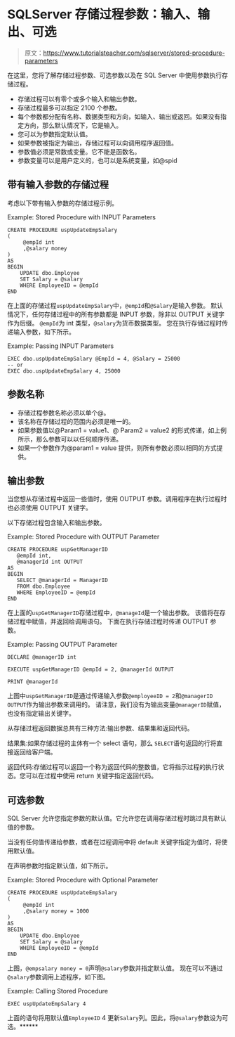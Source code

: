 # SQLServer 存储过程参数：输入、输出、可选

> 原文：<https://www.tutorialsteacher.com/sqlserver/stored-procedure-parameters>

在这里，您将了解存储过程参数、可选参数以及在 SQL Server 中使用参数执行存储过程。

*   存储过程可以有零个或多个输入和输出参数。
*   存储过程最多可以指定 2100 个参数。
*   每个参数都分配有名称、数据类型和方向，如输入、输出或返回。如果没有指定方向，那么默认情况下，它是输入。
*   您可以为参数指定默认值。
*   如果参数被指定为输出，存储过程可以向调用程序返回值。
*   参数值必须是常数或变量。它不能是函数名。
*   参数变量可以是用户定义的，也可以是系统变量，如@spid

## 带有输入参数的存储过程

考虑以下带有输入参数的存储过程示例。

Example: Stored Procedure with INPUT Parameters 

```
CREATE PROCEDURE uspUpdateEmpSalary
(
     @empId int
     ,@salary money
)
AS
BEGIN
    UPDATE dbo.Employee
    SET Salary = @salary
    WHERE EmployeeID = @empId
END 
```

在上面的存储过程`uspUpdateEmpSalary`中，`@empId`和`@Salary`是输入参数。 默认情况下，任何存储过程中的所有参数都是 INPUT 参数，除非以 OUTPUT 关键字作为后缀。 `@empId`为 int 类型，`@salary`为货币数据类型。 您在执行存储过程时传递输入参数，如下所示。

Example: Passing INPUT Parameters 

```
EXEC dbo.uspUpdateEmpSalary @EmpId = 4, @Salary = 25000
-- or
EXEC dbo.uspUpdateEmpSalary 4, 25000 
```

## 参数名称

*   存储过程参数名称必须以单个@。
*   该名称在存储过程的范围内必须是唯一的。
*   如果参数值以@Param1 = value1、@ Param2 = value2 的形式传递，如上例所示，那么参数可以以任何顺序传递。
*   如果一个参数作为@param1 = value 提供，则所有参数必须以相同的方式提供。

## 输出参数

当您想从存储过程中返回一些值时，使用 OUTPUT 参数。调用程序在执行过程时也必须使用 OUTPUT 关键字。

以下存储过程包含输入和输出参数。

Example: Stored Procedure with OUTPUT Parameter 

```
CREATE PROCEDURE uspGetManagerID  
   @empId int,  
   @managerId int OUTPUT  
AS  
BEGIN  
   SELECT @managerId = ManagerID
   FROM dbo.Employee
   WHERE EmployeeID = @empId  
END 
```

在上面的`uspGetManagerID`存储过程中，`@manageId`是一个输出参数。 该值将在存储过程中赋值，并返回给调用语句。 下面在执行存储过程时传递 OUTPUT 参数。

Example: Passing OUTPUT Parameter 

```
DECLARE @managerID int

EXECUTE uspGetManagerID @empId = 2, @managerId OUTPUT

PRINT @managerId 
```

上图中`uspGetManagerID`是通过传递输入参数`@employeeID = 2`和`@managerID OUTPUT`作为输出参数来调用的。 请注意，我们没有为输出变量`@managerID`赋值，也没有指定输出关键字。

从存储过程返回数据总共有三种方法:输出参数、结果集和返回代码。

结果集:如果存储过程的主体有一个 select 语句，那么 `SELECT`语句返回的行将直接返回给客户端。

返回代码:存储过程可以返回一个称为返回代码的整数值，它将指示过程的执行状态。您可以在过程中使用 return 关键字指定返回代码。

## 可选参数

SQL Server 允许您指定参数的默认值。它允许您在调用存储过程时跳过具有默认值的参数。

当没有任何值传递给参数，或者在过程调用中将 default 关键字指定为值时，将使用默认值。

在声明参数时指定默认值，如下所示。

Example: Stored Procedure with Optional Parameter 

```
CREATE PROCEDURE uspUpdateEmpSalary
(
     @empId int
     ,@salary money = 1000
)
AS
BEGIN
    UPDATE dbo.Employee
    SET Salary = @salary
    WHERE EmployeeID = @empId
END 
```

上图，`@empsalary money = 0`声明`@salary`参数并指定默认值。 现在可以不通过`@salary`参数调用上述程序，如下图。

Example: Calling Stored Procedure 

```
EXEC uspUpdateEmpSalary 4 
```

上面的语句将用默认值`EmployeeID` 4 更新`Salary`列。因此，将`@salary`参数设为可选。******